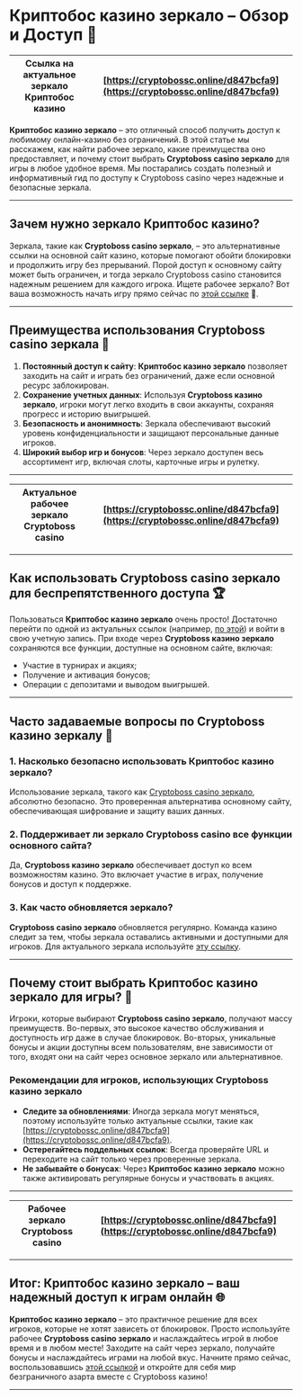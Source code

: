 # Криптобос казино зеркало – Обзор и Доступ 🚀

| Ссылка на актуальное зеркало Криптобос казино | [https://cryptobossc.online/d847bcfa9](https://cryptobossc.online/d847bcfa9) |
| --------------------------------------------- | --------------------------------------------------------------------------- |

**Криптобос казино зеркало** – это отличный способ получить доступ к любимому онлайн-казино без ограничений. В этой статье мы расскажем, как найти рабочее зеркало, какие преимущества оно предоставляет, и почему стоит выбрать **Cryptoboss casino зеркало** для игры в любое удобное время. Мы постарались создать полезный и информативный гид по доступу к Cryptoboss casino через надежные и безопасные зеркала.

---

## Зачем нужно зеркало Криптобос казино?

Зеркала, такие как **Cryptoboss casino зеркало**, – это альтернативные ссылки на основной сайт казино, которые помогают обойти блокировки и продолжить игру без прерываний. Порой доступ к основному сайту может быть ограничен, и тогда зеркало Cryptoboss casino становится надежным решением для каждого игрока. Ищете рабочее зеркало? Вот ваша возможность начать игру прямо сейчас по [этой ссылке](https://cryptobossc.online/d847bcfa9) 🔗.

---

## Преимущества использования Cryptoboss casino зеркала 🎰

1. **Постоянный доступ к сайту**: **Криптобос казино зеркало** позволяет заходить на сайт и играть без ограничений, даже если основной ресурс заблокирован.
2. **Сохранение учетных данных**: Используя **Cryptoboss казино зеркало**, игроки могут легко входить в свои аккаунты, сохраняя прогресс и историю выигрышей.
3. **Безопасность и анонимность**: Зеркала обеспечивают высокий уровень конфиденциальности и защищают персональные данные игроков.
4. **Широкий выбор игр и бонусов**: Через зеркало доступен весь ассортимент игр, включая слоты, карточные игры и рулетку.

---

| Актуальное рабочее зеркало Cryptoboss casino | [https://cryptobossc.online/d847bcfa9](https://cryptobossc.online/d847bcfa9) |
| -------------------------------------------- | --------------------------------------------------------------------------- |

---

## Как использовать Cryptoboss casino зеркало для беспрепятственного доступа 🏆

Пользоваться **Криптобос казино зеркало** очень просто! Достаточно перейти по одной из актуальных ссылок (например, [по этой](https://cryptobossc.online/d847bcfa9)) и войти в свою учетную запись. При входе через **Cryptoboss казино зеркало** сохраняются все функции, доступные на основном сайте, включая:

- Участие в турнирах и акциях;
- Получение и активация бонусов;
- Операции с депозитами и выводом выигрышей.

---

## Часто задаваемые вопросы по Cryptoboss казино зеркалу 📌

### 1. Насколько безопасно использовать Криптобос казино зеркало?

Использование зеркала, такого как [Cryptoboss casino зеркало](https://cryptobossc.online/d847bcfa9), абсолютно безопасно. Это проверенная альтернатива основному сайту, обеспечивающая шифрование и защиту ваших данных.

### 2. Поддерживает ли зеркало Cryptoboss casino все функции основного сайта?

Да, **Cryptoboss казино зеркало** обеспечивает доступ ко всем возможностям казино. Это включает участие в играх, получение бонусов и доступ к поддержке.

### 3. Как часто обновляется зеркало?

**Cryptoboss casino зеркало** обновляется регулярно. Команда казино следит за тем, чтобы зеркала оставались активными и доступными для игроков. Для актуального зеркала используйте [эту ссылку](https://cryptobossc.online/d847bcfa9).

---

## Почему стоит выбрать Криптобос казино зеркало для игры? 🎉

Игроки, которые выбирают **Cryptoboss casino зеркало**, получают массу преимуществ. Во-первых, это высокое качество обслуживания и доступность игр даже в случае блокировок. Во-вторых, уникальные бонусы и акции доступны всем пользователям, вне зависимости от того, входят они на сайт через основное зеркало или альтернативное.

### Рекомендации для игроков, использующих Cryptoboss казино зеркало

- **Следите за обновлениями**: Иногда зеркала могут меняться, поэтому используйте только актуальные ссылки, такие как [https://cryptobossc.online/d847bcfa9](https://cryptobossc.online/d847bcfa9).
- **Остерегайтесь поддельных ссылок**: Всегда проверяйте URL и переходите на сайт только через проверенные зеркала.
- **Не забывайте о бонусах**: Через **Криптобос казино зеркало** можно также активировать регулярные бонусы и участвовать в акциях.

---

| Рабочее зеркало Cryptoboss casino | [https://cryptobossc.online/d847bcfa9](https://cryptobossc.online/d847bcfa9) |
| --------------------------------- | --------------------------------------------------------------------------- |

---

## Итог: Криптобос казино зеркало – ваш надежный доступ к играм онлайн 🌐

**Криптобос казино зеркало** – это практичное решение для всех игроков, которые не хотят зависеть от блокировок. Просто используйте рабочее **Cryptoboss casino зеркало** и наслаждайтесь игрой в любое время и в любом месте! Заходите на сайт через зеркало, получайте бонусы и наслаждайтесь играми на любой вкус. Начните прямо сейчас, воспользовавшись [этой ссылкой](https://cryptobossc.online/d847bcfa9) и откройте для себя мир безграничного азарта вместе с Cryptoboss казино!

--- 

